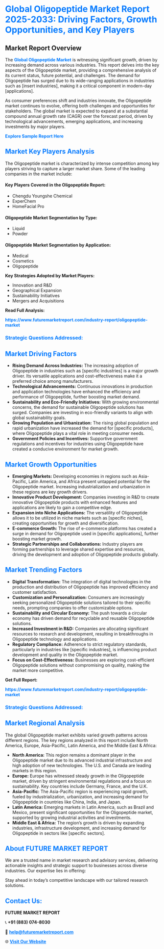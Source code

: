 <h1 style="color: #007BFF;">Global Oligopeptide Market Report 2025-2033: Driving Factors, Growth Opportunities, and Key Players</h1>

<section id="overview">
<h2>Market Report Overview</h2>
<p>The <a href="https://www.futuremarketreport.com/industry-report/oligopeptide-market" style="color: #007BFF; text-decoration: none;"><strong>Global Oligopeptide Market</strong></a> is witnessing significant growth, driven by increasing demand across various industries. This report delves into the key aspects of the Oligopeptide market, providing a comprehensive analysis of its current status, future potential, and challenges. The demand for Oligopeptide has surged due to its wide-ranging applications in industries such as [insert industries], making it a critical component in modern-day [applications].</p>
<p>As consumer preferences shift and industries innovate, the Oligopeptide market continues to evolve, offering both challenges and opportunities for stakeholders. The global market is expected to expand at a substantial compound annual growth rate (CAGR) over the forecast period, driven by technological advancements, emerging applications, and increasing investments by major players.</p>
</section>

<section id="overview">
<p><a href="https://www.futuremarketreport.com/request-sample/reportId=126887" style="color: #007BFF; text-decoration: none;"><strong>Explore Sample Report Here</strong></a></p>
</section>

<section id="key-players">
<h2 style="color: #007BFF;">Market Key Players Analysis</h2>
<p>The Oligopeptide market is characterized by intense competition among key players striving to capture a larger market share. Some of the leading companies in the market include:</p>
<h4>Key Players Covered in the Oligopeptide Report:</h4>
<ul><li>Chengdu Youngshe Chemical</li><li>ExperChem</li><li>HomeFacial Pro</li></ul>
<h4>Oligopeptide Market Segmentation by Type:</h4>
<ul><li>Liquid</li><li>Powder</li></ul>

<h4>Oligopeptide Market Segmentation by Application:</h4>
<ul><li>Medical</li><li>Cosmetics</li><li>Oligopeptide</li></ul>
<p><strong>Key Strategies Adopted by Market Players:</strong></p>
<ul>
<li>Innovation and R&D</li>
<li>Geographical Expansion</li>
<li>Sustainability Initiatives</li>
<li>Mergers and Acquisitions</li>
</ul>
</section>

<section>
<p><strong>Read Full Analysis: </strong></p><a href="https://www.futuremarketreport.com/industry-report/oligopeptide-market" style="color: #007BFF; text-decoration: none;"><strong>https://www.futuremarketreport.com/industry-report/oligopeptide-market</strong></a>
<h3 style="color: #007BFF;">Strategic Questions Addressed:</h3>
</section>

<section id="driving-factors">
<h2 style="color: #007BFF;">Market Driving Factors</h2>
<ul>
<li><strong>Rising Demand Across Industries:</strong> The increasing adoption of Oligopeptide in industries such as [specific industries] is a major growth driver. Its versatile applications and cost-effectiveness make it a preferred choice among manufacturers.</li>
<li><strong>Technological Advancements:</strong> Continuous innovations in production and application technologies have enhanced the efficiency and performance of Oligopeptide, further boosting market demand.</li>
<li><strong>Sustainability and Eco-Friendly Initiatives:</strong> With growing environmental concerns, the demand for sustainable Oligopeptide solutions has surged. Companies are investing in eco-friendly variants to align with global sustainability goals.</li>
<li><strong>Growing Population and Urbanization:</strong> The rising global population and rapid urbanization have increased the demand for [specific products], where Oligopeptide plays a vital role in meeting consumer needs.</li>
<li><strong>Government Policies and Incentives:</strong> Supportive government regulations and incentives for industries using Oligopeptide have created a conducive environment for market growth.</li>
</ul>
</section>

<section id="growth-opportunities">
<h2 style="color: #007BFF;">Market Growth Opportunities</h2>
<ul>
<li><strong>Emerging Markets:</strong> Developing economies in regions such as Asia-Pacific, Latin America, and Africa present untapped potential for the Oligopeptide market. Increasing industrialization and urbanization in these regions are key growth drivers.</li>
<li><strong>Innovative Product Development:</strong> Companies investing in R&D to create innovative Oligopeptide products with enhanced features and applications are likely to gain a competitive edge.</li>
<li><strong>Expansion into Niche Applications:</strong> The versatility of Oligopeptide allows it to be utilized in niche markets such as [specific niches], creating opportunities for growth and diversification.</li>
<li><strong>E-commerce Growth:</strong> The rise of e-commerce platforms has created a surge in demand for Oligopeptide used in [specific applications], further boosting market growth.</li>
<li><strong>Strategic Partnerships and Collaborations:</strong> Industry players are forming partnerships to leverage shared expertise and resources, driving the development and adoption of Oligopeptide products globally.</li>
</ul>
</section>

<section id="trending-factors">
<h2 style="color: #007BFF;">Market Trending Factors</h2>
<ul>
<li><strong>Digital Transformation:</strong> The integration of digital technologies in the production and distribution of Oligopeptide has improved efficiency and customer satisfaction.</li>
<li><strong>Customization and Personalization:</strong> Consumers are increasingly seeking personalized Oligopeptide solutions tailored to their specific needs, prompting companies to offer customizable options.</li>
<li><strong>Sustainability and Circular Economy:</strong> The push towards a circular economy has driven demand for recyclable and reusable Oligopeptide solutions.</li>
<li><strong>Increased Investment in R&D:</strong> Companies are allocating significant resources to research and development, resulting in breakthroughs in Oligopeptide technology and applications.</li>
<li><strong>Regulatory Compliance:</strong> Adherence to strict regulatory standards, particularly in industries like [specific industries], is influencing product development and quality in the Oligopeptide market.</li>
<li><strong>Focus on Cost-Effectiveness:</strong> Businesses are exploring cost-efficient Oligopeptide solutions without compromising on quality, making the market more competitive.</li>
</ul>
</section>

<section>
<p><strong>Get Full Report: </strong></p><a href="https://www.futuremarketreport.com/industry-report/oligopeptide-market" style="color: #007BFF; text-decoration: none;"><strong>https://www.futuremarketreport.com/industry-report/oligopeptide-market</strong></a>
<h3 style="color: #007BFF;">Strategic Questions Addressed:</h3>
</section>


<section id="regional-analysis">
<h2 style="color: #007BFF;">Market Regional Analysis</h2>
<p>The global Oligopeptide market exhibits varied growth patterns across different regions. The key regions analyzed in this report include North America, Europe, Asia-Pacific, Latin America, and the Middle East & Africa:</p>
<ul>
<li><strong>North America:</strong> This region remains a dominant player in the Oligopeptide market due to its advanced industrial infrastructure and high adoption of new technologies. The U.S. and Canada are leading markets in this region.</li>
<li><strong>Europe:</strong> Europe has witnessed steady growth in the Oligopeptide market, driven by stringent environmental regulations and a focus on sustainability. Key countries include Germany, France, and the U.K.</li>
<li><strong>Asia-Pacific:</strong> The Asia-Pacific region is experiencing rapid growth, fueled by industrialization, urbanization, and increasing demand for Oligopeptide in countries like China, India, and Japan.</li>
<li><strong>Latin America:</strong> Emerging markets in Latin America, such as Brazil and Mexico, present significant opportunities for the Oligopeptide market, supported by growing industrial activities and investments.</li>
<li><strong>Middle East & Africa:</strong> The region’s growth is driven by expanding industries, infrastructure development, and increasing demand for Oligopeptide in sectors like [specific sectors].</li>
</ul>
</section>

<footer>
<h2 style="color: #007BFF;">About FUTURE MARKET REPORT</h2>
<p>We are a trusted name in market research and advisory services, delivering actionable insights and strategic support to businesses across diverse industries. Our expertise lies in offering:</p>

<p>Stay ahead in today’s competitive landscape with our tailored research solutions.</p>

<h2 style="color: #007BFF;">Contact Us:</h2>
<p><strong>FUTURE MARKET REPORT</strong></p>
<p>📞 <strong>+91 (883) 074-8030</strong></p>
<p>📧 <strong><a href="mailto:help@futuremarketreport.com" style="color: #007BFF;">help@futuremarketreport.com</a></strong></p>
<p>🌐 <strong><a href="https://www.futuremarketreport.com/" style="color: #007BFF;">Visit Our Website</a></strong></p>
</footer>